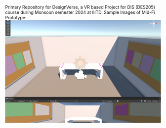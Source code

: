 Primary Repository for DesignVerse, a VR based Project for DIS (DES205) course during Monsoon semester 2024 at IIITD.
Sample Images of Mid-Fi Prototype:
![01](midfi-images/Screenshot%202024-04-19%20032401.png)

